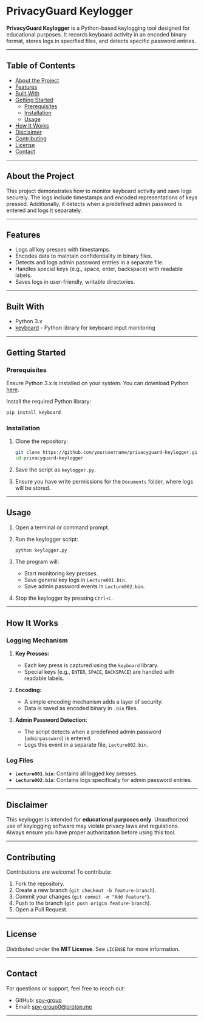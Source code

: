 # PrivacyGuard Keylogger

**PrivacyGuard Keylogger** is a Python-based keylogging tool designed for educational purposes. It records keyboard activity in an encoded binary format, stores logs in specified files, and detects specific password entries.

---

## Table of Contents

- [About the Project](#about-the-project)
- [Features](#features)
- [Built With](#built-with)
- [Getting Started](#getting-started)
  - [Prerequisites](#prerequisites)
  - [Installation](#installation)
  - [Usage](#usage)
- [How It Works](#how-it-works)
- [Disclaimer](#disclaimer)
- [Contributing](#contributing)
- [License](#license)
- [Contact](#contact)

---

## About the Project

This project demonstrates how to monitor keyboard activity and save logs securely. The logs include timestamps and encoded representations of keys pressed. Additionally, it detects when a predefined admin password is entered and logs it separately.

---

## Features

- Logs all key presses with timestamps.
- Encodes data to maintain confidentiality in binary files.
- Detects and logs admin password entries in a separate file.
- Handles special keys (e.g., space, enter, backspace) with readable labels.
- Saves logs in user-friendly, writable directories.

---

## Built With

- Python 3.x
- [keyboard](https://pypi.org/project/keyboard/) - Python library for keyboard input monitoring

---

## Getting Started

### Prerequisites

Ensure Python 3.x is installed on your system. You can download Python [here](https://www.python.org/downloads/).

Install the required Python library:

```bash
pip install keyboard
```

### Installation

1. Clone the repository:
   ```bash
   git clone https://github.com/yourusername/privacyguard-keylogger.git
   cd privacyguard-keylogger
   ```

2. Save the script as `keylogger.py`.

3. Ensure you have write permissions for the `Documents` folder, where logs will be stored.

---

## Usage

1. Open a terminal or command prompt.

2. Run the keylogger script:
   ```bash
   python keylogger.py
   ```

3. The program will:
   - Start monitoring key presses.
   - Save general key logs in `Lecture001.bin`.
   - Save admin password events in `Lecture002.bin`.

4. Stop the keylogger by pressing `Ctrl+C`.

---

## How It Works

### Logging Mechanism

1. **Key Presses:**
   - Each key press is captured using the `keyboard` library.
   - Special keys (e.g., `ENTER`, `SPACE`, `BACKSPACE`) are handled with readable labels.

2. **Encoding:**
   - A simple encoding mechanism adds a layer of security.
   - Data is saved as encoded binary in `.bin` files.

3. **Admin Password Detection:**
   - The script detects when a predefined admin password (`adminpassword`) is entered.
   - Logs this event in a separate file, `Lecture002.bin`.

### Log Files

- **`Lecture001.bin`**: Contains all logged key presses.
- **`Lecture002.bin`**: Contains logs specifically for admin password entries.

---

## Disclaimer

This keylogger is intended for **educational purposes only**. Unauthorized use of keylogging software may violate privacy laws and regulations. Always ensure you have proper authorization before using this tool.

---

## Contributing

Contributions are welcome! To contribute:

1. Fork the repository.
2. Create a new branch (`git checkout -b feature-branch`).
3. Commit your changes (`git commit -m "Add feature"`).
4. Push to the branch (`git push origin feature-branch`).
5. Open a Pull Request.

---

## License

Distributed under the **MIT License**. See `LICENSE` for more information.

---

## Contact

For questions or support, feel free to reach out:

- GitHub: [spy-group](https://github.com/yourusername)
- Email: spy-group0@proton.me

---
